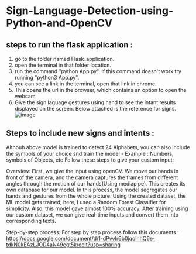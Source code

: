 # Sign-Language-Detection-using-Python-and-OpenCV

## steps to run the flask  application :

1. go to the folder named Flask_application.
2. open the terminal in that folder location.
3. run the command "python App.py". If this command doesn't work try running "python3 App.py".
4. you can see a link in the terminal, open that link in chrome.
5. This opens the url in the browser, which contains an option to open the webcam
6. Give the sign laguage gestures using hand to see the intant results displayed on the screen. Below attached is the reference for signs.
![image](https://user-images.githubusercontent.com/65344410/235353907-235522cc-1919-4ac6-9f8b-5869617bccc7.png)

## Steps to include new signs and intents :
Althouh above model is trained to detect 24 Alphabets, you can also include the symbols of your choice snd train the model - Example : Numbers, symbols of Objects, etc
Follow these steps to give your custom input:

Overview: First, we give the input using openCV. We move our hands in front of the camera, and the camera captures the frames from different angles through the motion of our hands(Using mediapipe). This creates its own database for our model. In this process, the model segregates our hands and gestures from the whole picture.  Using the created dataset, the ML model gets trained; here, I used a Random Forest Classifier for simplicity. Also, this model gave almost 100% accuracy. After training using our custom dataset, we can give real-time inputs and convert them into corresponding texts.

Step-by-step process:
For step by step process follow this documents : https://docs.google.com/document/d/1-dPvvIr6b0jqolnhQ6e-tdkN0kEAzLJOD4aN49egt5k/edit?usp=sharing

         



